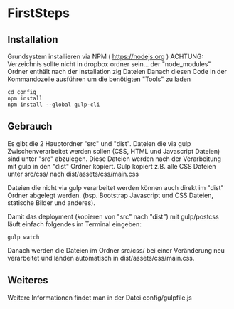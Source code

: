 # FirstSteps

## Installation
Grundsystem installieren via NPM ( https://nodejs.org )
ACHTUNG: Verzeichnis sollte nicht in dropbox ordner sein... der "node_modules" Ordner enthält nach der installation zig Dateien
Danach diesen Code in der Kommandozeile ausführen um die benötigten "Tools" zu laden
```
cd config
npm install
npm install --global gulp-cli
```

## Gebrauch
Es gibt die 2 Hauptordner "src" und "dist".
Dateien die via gulp Zwischenverarbeitet werden sollen (CSS, HTML und Javascript Dateien) sind unter "src" abzulegen. Diese Dateien werden nach der Verarbeitung mit gulp in den "dist" Ordner kopiert.
Gulp kopiert z.B. alle CSS Dateien unter src/css/ nach dist/assets/css/main.css

Dateien die nicht via gulp verarbeitet werden können auch direkt im "dist" Ordner abgelegt werden. (bsp. Bootstrap Javascript und CSS Dateien, statische Bilder und anderes).

Damit das deployment (kopieren von "src" nach "dist") mit gulp/postcss läuft einfach folgendes im Terminal eingeben:
```
gulp watch
```
Danach werden die Dateien im Ordner src/css/ bei einer Veränderung neu verarbeitet und landen automatisch in dist/assets/css/main.css.

## Weiteres
Weitere Informationen findet man in der Datei config/gulpfile.js
